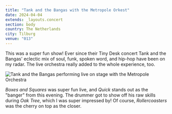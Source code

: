 ```yaml
---
title: "Tank and the Bangas with the Metropole Orkest"
date: 2024-04-04
extends: _layouts.concert
section: body
country: The Netherlands
city: Tilburg
venue: "013"
---
```


This was a super fun show! Ever since their Tiny Desk concert Tank and the Bangas' eclectic mix of soul, funk, spoken
word, and hip-hop have been on my radar. The live orchestra really added to the whole experience, too.

![Tank and the Bangas performing live on stage with the Metropole Orchestra](/assets/images/concerts/tank-and-the-bangas.jpg)

_Boxes and Squares_ was super fun live, and _Quick_ stands out as the "banger" from this evening. The drummer got to
show off his raw skills during _Oak Tree_, which I was super impressed by! Of course, _Rollercoasters_ was the cherry on
top as the closer.
